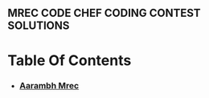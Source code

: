 ## MREC CODE CHEF CODING CONTEST SOLUTIONS

# Table Of Contents

- ### [Aarambh Mrec](https://www.hackerrank.com/contests/aarambh-mrec/challenges)